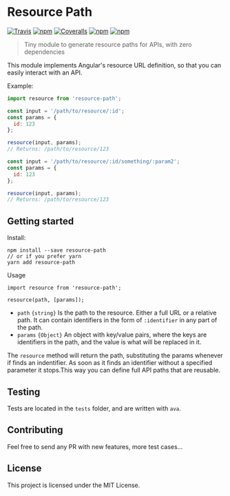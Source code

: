# Resource Path

[![Travis](https://img.shields.io/travis/aurbano/resource-path.svg?style=flat-square)](https://travis-ci.org/aurbano/resource-path)
[![npm](https://img.shields.io/npm/v/resource-path.svg?style=flat-square)](https://www.npmjs.com/package/resource-path)
[![Coveralls](https://img.shields.io/coveralls/aurbano/resource-path.svg)]()
[![npm](https://img.shields.io/npm/dm/resource-path.svg)]()
[![npm](https://img.shields.io/npm/l/resource-path.svg)]()

> Tiny module to generate resource paths for APIs, with zero dependencies

This module implements Angular's resource URL definition, so that you can easily interact with an API.

Example:

```js
import resource from 'resource-path';

const input = '/path/to/resource/:id';
const params = {
  id: 123
};

resource(input, params);
// Returns: /path/to/resource/123
```

```js
const input = '/path/to/resource/:id/something/:param2';
const params = {
  id: 123
};

resource(input, params);
// Returns: /path/to/resource/123
```

## Getting started

Install:

```
npm install --save resource-path
// or if you prefer yarn
yarn add resource-path
```

Usage

```
import resource from 'resource-path';

resource(path, [params]);
```

* `path` `{string}` Is the path to the resource. Either a full URL or a relative path. It can contain identifiers in the form of `:identifier` in any part of the path.
* `params` `{Object}` An object with key/value pairs, where the keys are identifiers in the path, and the value is what will be replaced in it.
 
The `resource` method will return the path, substituting the params whenever if finds an indentifier. As soon as it finds an identifier without a specified parameter it stops.This way you can define full API paths that are reusable.
 
## Testing
 
Tests are located in the `tests` folder, and are written with `ava`.
 
## Contributing
 
Feel free to send any PR with new features, more test cases...
 
## License
 
This project is licensed under the MIT License.
